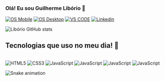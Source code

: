 ### Olá! Eu sou Guilherme Libório 👋

[![OS Mobile](https://img.shields.io/badge/Android-3DDC84?style=for-the-badge&logo=android&logoColor=white)]()
[![OS Desktop](https://img.shields.io/badge/Windows-0078D6?style=for-the-badge&logo=windows&logoColor=white)]()
[![VS CODE](https://img.shields.io/badge/Visual_Studio_Code-0078D4?style=for-the-badge&logo=visual%20studio%20code&logoColor=white)]()
[![Linkedin](https://img.shields.io/badge/LinkedIn-0077B5?style=for-the-badge&logo=linkedin&logoColor=whit)](https://www.linkedin.com/in/guiliborio/)


![Libório GitHub stats](https://github-readme-stats.vercel.app/api?username=devliborio&show_icons=true&theme=dark)

## Tecnologias que uso no meu dia! 👾

<div style="display: inline-block"><br/>
    <img alt="HTML5" src="https://img.shields.io/badge/HTML5-E34F26?style=for-the-badge&logo=html5&logoColor=white"/>
    <img alt="CSS3" src="https://img.shields.io/badge/CSS3-1572B6?style=for-the-badge&logo=css3&logoColor=white"/>
    <img alt="JavaScript" src="https://img.shields.io/badge/JavaScript-323330?style=for-the-badge&logo=javascript&logoColor=F7DF1E"/>
    <img alt="JavaScript" src="https://img.shields.io/badge/Node.js-43853D?style=for-the-badge&logo=node.js&logoColor=white"/>
    <img alt="JavaScript" src="https://img.shields.io/badge/Python-14354C?style=for-the-badge&logo=python&logoColor=white"/>
    <img alt="JavaScript" src="https://img.shields.io/badge/Express.js-404D59?style=for-the-badge"/>
</div>

![Snake animation](https://github.com/devliborio/devliborio/blob/output/github-contribution-grid-snake.svg)
